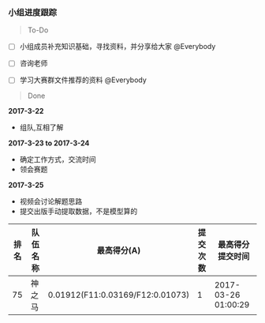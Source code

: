 ### 小组进度跟踪
> To-Do<br>
- [ ] 小组成员补充知识基础，寻找资料，并分享给大家 @Everybody<br>
- [ ] 咨询老师<br>
- [ ] 学习大赛群文件推荐的资料 @Everybody<br>


> Done<br>

**2017-3-22**<br>
- 组队,互相了解

**2017-3-23 to 2017-3-24**<br>
- 确定工作方式，交流时间<br>
- 领会赛题

**2017-3-25**<br>
- 视频会讨论解题思路<br>
- 提交出版手动提取数据，不是模型算的<br>

排名|队伍名称|最高得分(A)|提交次数|最高得分提交时间
-|-|-|-|-
75|神之马|0.01912(F11:0.03169/F12:0.01073)|1|2017-03-26 01:00:29
